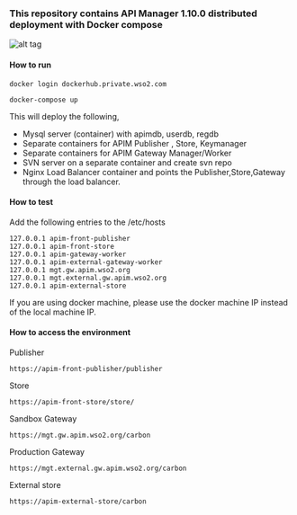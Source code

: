 ### This repository contains API Manager 1.10.0 distributed deployment with Docker compose

![alt tag](https://github.com/wso2-support/deployment-patterns/blob/master/wso2am/1.10.0/patterns/design/pattern-4.png)

#### How to run

 ```docker login dockerhub.private.wso2.com ```

 ```docker-compose up ```

This will deploy the following,

* Mysql server (container) with apimdb, userdb, regdb
* Separate containers for APIM Publisher , Store, Keymanager
* Separate containers for APIM Gateway Manager/Worker
* SVN server on a separate container and create svn repo
* Nginx Load Balancer container and points the Publisher,Store,Gateway through the load balancer.



#### How to test

Add the following entries to the /etc/hosts
```
127.0.0.1 apim-front-publisher
127.0.0.1 apim-front-store
127.0.0.1 apim-gateway-worker
127.0.0.1 apim-external-gateway-worker
127.0.0.1 mgt.gw.apim.wso2.org
127.0.0.1 mgt.external.gw.apim.wso2.org
127.0.0.1 apim-external-store
```
If you are using docker machine, please use the docker machine IP instead of the local machine IP.

#### How to access the environment

Publisher

```
https://apim-front-publisher/publisher
```

Store

```
https://apim-front-store/store/
```


Sandbox Gateway

```
https://mgt.gw.apim.wso2.org/carbon
```

Production Gateway

```
https://mgt.external.gw.apim.wso2.org/carbon
```


External store
```
https://apim-external-store/carbon
```




